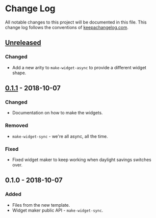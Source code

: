 # Change Log
All notable changes to this project will be documented in this file. This change log follows the conventions of [keepachangelog.com](http://keepachangelog.com/).

## [Unreleased]
### Changed
- Add a new arity to `make-widget-async` to provide a different widget shape.

## [0.1.1] - 2018-10-07
### Changed
- Documentation on how to make the widgets.

### Removed
- `make-widget-sync` - we're all async, all the time.

### Fixed
- Fixed widget maker to keep working when daylight savings switches over.

## 0.1.0 - 2018-10-07
### Added
- Files from the new template.
- Widget maker public API - `make-widget-sync`.

[Unreleased]: https://github.com/your-name/plibo-sms/compare/0.1.1...HEAD
[0.1.1]: https://github.com/your-name/plibo-sms/compare/0.1.0...0.1.1
